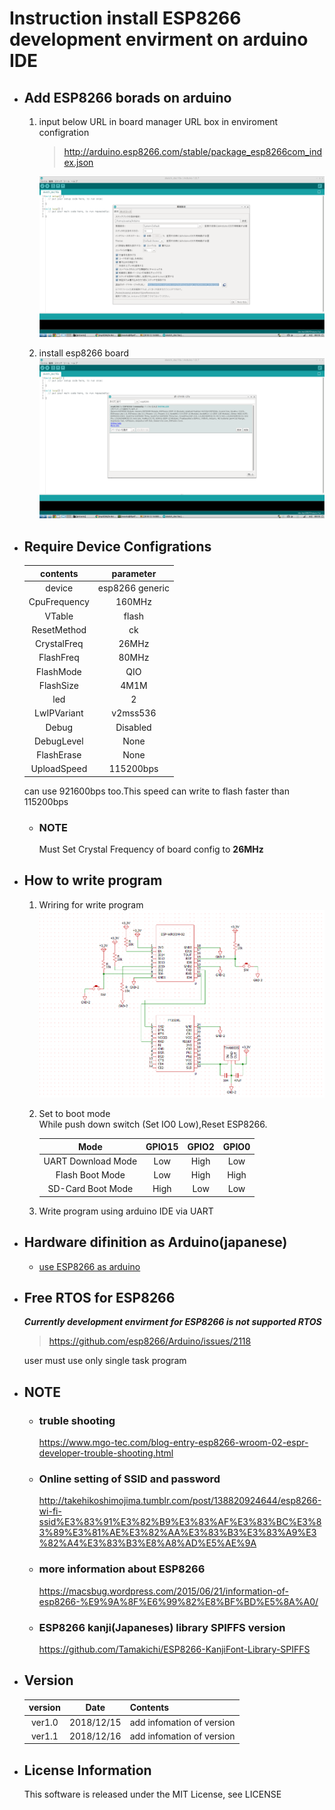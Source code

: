 # Instruction install ESP8266 development envirment on arduino IDE

- ## Add ESP8266 borads on arduino

    1. input below URL in board manager URL box in enviroment configration
        > http://arduino.esp8266.com/stable/package_esp8266com_index.json   

        ![](./pictures/BoardManager.png)
    2. install esp8266 board 
        ![](./pictures/install.png)

- ## Require Device Configrations
    |contents|parameter|
    |:---:|:--:|
    |device|esp8266 generic|   
    |CpuFrequency|160MHz|
    |VTable|flash|
    |ResetMethod|ck|
    |CrystalFreq|26MHz|
    |FlashFreq|80MHz|
    |FlashMode|QIO|
    |FlashSize|4M1M|
    |led|2|
    |LwIPVariant|v2mss536|
    |Debug|Disabled|
    |DebugLevel|None|
    |FlashErase|None|  
    |UploadSpeed|115200bps| 
    can use 921600bps too.This speed can write to flash faster than 115200bps   
    - ### NOTE
        Must Set Crystal Frequency of board config to **26MHz**
    

- ## How to write program
    1. Wriring for write program
        ![](./pictures/wiring.png)
    1. Set to boot mode   
        While push down switch (Set IO0 Low),Reset ESP8266.

        |Mode|GPIO15 | GPIO2| GPIO0|
        |:--:|:--:|:--:|:--:|
        |UART Download Mode|Low|High|Low|
        |Flash Boot Mode|Low|High|High|
        |SD-Card Boot Mode|High|Low|Low|
    1. Write program using arduino IDE via UART

- ## Hardware difinition as Arduino(japanese)
    - [use ESP8266 as arduino](https://keijirotanabe.github.io/blog/2017/02/08/esp8266-how-to-170208/)   

- ## Free RTOS for ESP8266
    ***Currently development envirment for ESP8266 is not supported RTOS***   
    > https://github.com/esp8266/Arduino/issues/2118   
    
    user must use only single task program
- ## NOTE
    - ### truble shooting
        https://www.mgo-tec.com/blog-entry-esp8266-wroom-02-espr-developer-trouble-shooting.html
    - ### Online setting of SSID and password 
        http://takehikoshimojima.tumblr.com/post/138820924644/esp8266-wi-fi-ssid%E3%83%91%E3%82%B9%E3%83%AF%E3%83%BC%E3%83%89%E3%81%AE%E3%82%AA%E3%83%B3%E3%83%A9%E3%82%A4%E3%83%B3%E8%A8%AD%E5%AE%9A
    - ### more information about ESP8266
        https://macsbug.wordpress.com/2015/06/21/information-of-esp8266-%E9%9A%8F%E6%99%82%E8%BF%BD%E5%8A%A0/
    - ### ESP8266 kanji(Japaneses) library SPIFFS version
        https://github.com/Tamakichi/ESP8266-KanjiFont-Library-SPIFFS


- ## Version

    |version  |Date|Contents|
    |:-----:|:-------:|:----------------|
    |ver1.0 |2018/12/15|add infomation of version|   
    |ver1.1 |2018/12/16|add infomation of version|   


- ## License Information
   This software is released under the MIT License, see LICENSE